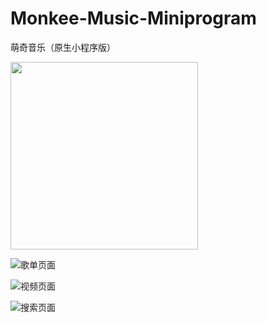 # Monkee-Music-Miniprogram

萌奇音乐（原生小程序版）

<img src="images/playing.png" width="300">

![歌单页面](images/songlist.gif)

![视频页面](images/video.gif)

![搜索页面](images/search.gif)

